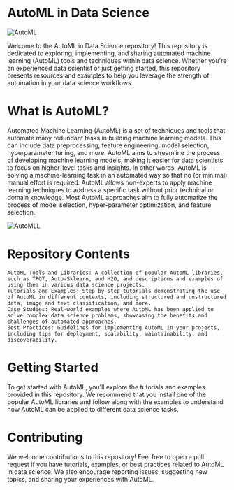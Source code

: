 # AutoML in Data Science
![AutoML](https://www.xenonstack.com/hubfs/xenonstack-auto-ml-challenegs.png)

Welcome to the AutoML in Data Science repository! This repository is dedicated to exploring, implementing, and sharing automated machine learning (AutoML) tools and techniques within data science. Whether you're an experienced data scientist or just getting started, this repository presents resources and examples to help you leverage the strength of automation in your data science workflows.

# What is AutoML?

Automated Machine Learning (AutoML) is a set of techniques and tools that automate many redundant tasks in building machine learning models. This can include data preprocessing, feature engineering, model selection, hyperparameter tuning, and more. AutoML aims to streamline the process of developing machine learning models, making it easier for data scientists to focus on higher-level tasks and insights.
In other words, AutoML is solving a machine-learning task in an automated way so that no (or minimal) manual effort is required. AutoML allows non-experts to apply machine learning techniques to address a specific task without prior technical or domain knowledge. Most AutoML approaches aim to fully automatize the process of model selection, hyper-parameter optimization, and feature selection.

![AutoMLL](https://blog.bigml.com/wp-content/uploads/2019/09/steps-1.png?w=584&h=321)


# Repository Contents

    AutoML Tools and Libraries: A collection of popular AutoML libraries, such as TPOT, Auto-Sklearn, and H2O, and descriptions and examples of using them in various data science projects.
    Tutorials and Examples: Step-by-step tutorials demonstrating the use of AutoML in different contexts, including structured and unstructured data, image and text classification, and more.
    Case Studies: Real-world examples where AutoML has been applied to solve complex data science problems, showcasing the benefits and challenges of automated approaches.
    Best Practices: Guidelines for implementing AutoML in your projects, including tips for deployment, scalability, maintainability, and discoverability.

# Getting Started

To get started with AutoML, you'll explore the tutorials and examples provided in this repository. We recommend that you install one of the popular AutoML libraries and follow along with the examples to understand how AutoML can be applied to different data science tasks.

# Contributing

We welcome contributions to this repository! Feel free to open a pull request if you have tutorials, examples, or best practices related to AutoML in data science. We also encourage reporting issues, suggesting new topics, and sharing your experiences with AutoML.
